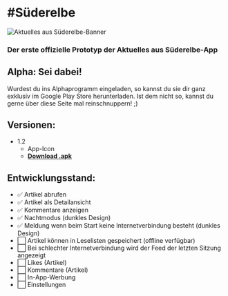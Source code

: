 # #Süderelbe
![Aktuelles aus Süderelbe-Banner](https://lh3.googleusercontent.com/lw24WmWONqyKCLO2XE-WDddQ3qhJJ_Rp8AAKqhmXq0OKDzmyH-_8ZZ7iYC9QlLDHtw)

### Der erste offizielle Prototyp der Aktuelles aus Süderelbe-App


## Alpha: Sei dabei!

Wurdest du ins Alphaprogramm eingeladen, so kannst du sie dir ganz exklusiv im Google Play Store herunterladen. Ist dem nicht so, kannst du gerne über diese Seite mal reinschnuppern! ;)

## **Versionen:**
* 1.2
  * App-Icon
  * [**Download .apk**](https://github.com/AleXoTroN/aktuellesaussuederelbe/raw/master/android/app/release/app-release.apk)

## **Entwicklungsstand:**
- :white_check_mark: Artikel abrufen
- :white_check_mark: Artikel als Detailansicht
- :white_check_mark: Kommentare anzeigen
- :white_check_mark: Nachtmodus (dunkles Design)
- :white_check_mark: Meldung wenn beim Start keine Internetverbindung besteht (dunkles Design)
- :white_large_square: Artikel können in Leselisten gespeichert (offline verfügbar)
- :white_large_square: Bei schlechter Internetverbindung wird der Feed der letzten Sitzung angezeigt
- :white_large_square: Likes (Artikel)
- :white_large_square: Kommentare (Artikel)
- :white_large_square: In-App-Werbung
- :white_large_square: Einstellungen
